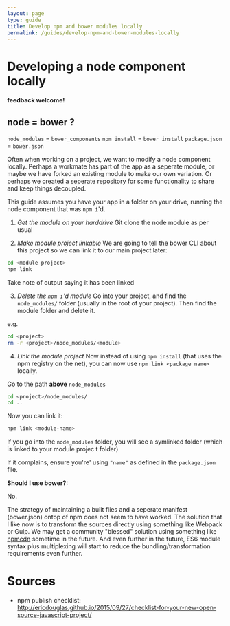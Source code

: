 ```yaml
---
layout: page
type: guide
title: Develop npm and bower modules locally
permalink: /guides/develop-npm-and-bower-modules-locally
---
```


# Developing a node component locally

**feedback welcome!**

## node = bower ?
`node_modules` = `bower_components`
`npm install` = `bower install`
`package.json` = `bower.json`

Often when working on a project, we want to modify a node component locally. Perhaps a workmate has part of the app as a seperate module, or maybe we have forked an existing module to make our own variation. Or perhaps we created a seperate repository for some functionality to share and keep things decoupled.

This guide assumes you have your app in a folder on your drive, running the node component that was `npm i`'d. 

1. *Get the module on your harddrive*
Git clone the node module as per usual

2. _Make module project linkable_
We are going to tell the bower CLI about this project so we can link it to our main project later:
```sh
cd <module project>
npm link
```
Take note of output saying it has been linked

3. *Delete the `npm i`'d module*
Go into your project, and find the `node_modules/` folder (usually in the root of your project). Then find the module folder and delete it.

e.g.
```sh
cd <project>
rm -r <project>/node_modules/<module>
```


4. _Link the module project_
Now instead of using `npm install` (that uses the npm registry on the net), you can now use `npm link <package name>` locally.

Go to the path **above** `node_modules`
```sh
cd <project>/node_modules/
cd ..
```

Now you can link it:
```sh
npm link <module-name>
```

If you go into the `node_modules` folder, you will see a symlinked folder (which is linked to your module projec
t folder)


If it complains, ensure you're' using `"name"` as defined in the `package.json` file.

**Should I use bower?:**

No.

The strategy of maintaining a built flies and a seperate manifest (bower.json) ontop of npm does not seem to have worked. The solution that I like now is to transform the sources directly using something like Webpack or Gulp. We may get a community "blessed" solution using something like [npmcdn](https://npmcdn.com/) sometime in the future. And even further in the future, ES6 module syntax plus multiplexing will start to reduce the bundling/transformation requirements even further.

# Sources

* npm publish checklist: http://ericdouglas.github.io/2015/09/27/checklist-for-your-new-open-source-javascript-project/